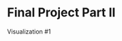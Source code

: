 # Final Project Part II #
Visualization #1
<div class="flourish-embed flourish-hierarchy" data-src="visualisation/11384044"><script src="https://public.flourish.studio/resources/embed.js"></script>
</div>
